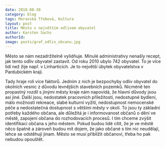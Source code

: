 ```yaml
---
date: 2018-08-30
category: blog
tags: Moravská Třebová, Kultura
layout: post
title: Město s největším odlivem obyvatel
author: Karsten Sachs
authorId: 
image: posts/graf_odliv_obcanu.jpg
---
```


Město se nám nezadržitelně vylidňuje. Minulé administrativy nenašly recept, jak tento odliv obyvatel zastavit. Od roku 2010 ubylo 742 obyvatel. To je více lidí než žije např. v Linharticích. Je to největší úbytek obyvatelstva v Pardubickém kraji.

Tady hraje roli více faktorů. Jedním z nich je bezpochyby odliv obyvatel do okolních vesnic z důvodu levnějších stavebních pozemků. Nicméně ten propastný rozdíl s jinými městy kraje nám napovídá, že hlavní důvody jsou asi jiné. Další jsou, nedostatek pracovních příležitostí, nedostupné bydlení, málo možností rekreace, slabé kulturní vyžití, nedostupnost nemocenské péče a nedostatečná dostupnost s většími městy v okolí. To jsou ty základní potřeby každého občana, ale důležitá je i informovanost občanů o dění ve městě, zapojení občana do rozhodovacích procesů. I tím chceme zvýšit identifikaci občana s jeho městem. Pokud budou lidé cítit, že je ve městě něco špatně a zároveň budou mít dojem, že jako občané s tím nic neudělají, lehce se odstěhují jinam. Město se musí přiblížit občanovi, třeba ho pak nebudou opouštět.   
